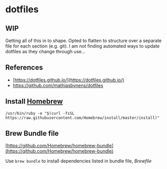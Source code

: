 # dotfiles

## WIP

Getting all of this in to shape. Opted to flatten to structure over a separate file for each section (e.g. git). I am not finding automated ways to update dotfiles as they change through use...

## References

* [https://dotfiles.github.io/](https://dotfiles.github.io/)
* https://github.com/mathiasbynens/dotfiles

## Install [Homebrew](https://brew.sh)

`/usr/bin/ruby -e "$(curl -fsSL https://raw.githubusercontent.com/Homebrew/install/master/install)"`

## Brew Bundle file

[https://github.com/Homebrew/homebrew-bundle](https://github.com/Homebrew/homebrew-bundle)

Use `brew bundle` to install dependencies listed in bundle file, *Brewfile*